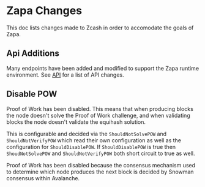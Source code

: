 # Zapa Changes

This doc lists changes made to Zcash in order to accomodate the goals of Zapa.

## Api Additions

Many endpoints have been added and modified to support the Zapa runtime environment. See [API](https://github.com/zapalabs/zcash/blob/master/doc/api.md) for a list of API changes.

## Disable POW

Proof of Work has been disabled. This means that when producing blocks the node doesn't solve the Proof of Work challenge, and when validating blocks the node doesn't validate the equihash solution.

This is configurable and decided via the `ShouldNotSolvePOW` and `ShouldNotVerifyPOW` which read their own configuration as well as the configuration for `ShouldDisablePOW`. If `ShouldDisablePOW` is true then `ShoudNotSolvePOW` and `ShouldNotVerifyPOW` both short circuit to true as well. 

Proof of Work has been disabled because the consensus mechanism used to determine which node produces the next block is decided by Snowman consensus within Avalanche.


